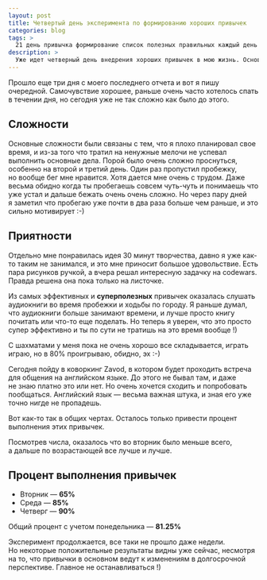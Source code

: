 ```yaml
---
layout: post
title: Четвертый день эксперимента по формированию хороших привычек
categories: blog
tags: >
  21 день привычка формирование список полезных правильных каждый день выработка любая за три недели
description: >
  Уже идет четверный день внедрения хороших привычек в мою жизнь. Основные сложности и наоборот легкости. И самая полезная привычка!
---
```


Прошло еще три дня с моего последнего отчета и вот я пишу очередной. Самочувствие хорошее, раньше очень часто хотелось спать в течении дня, но сегодня уже не так сложно как было до этого.

## Сложности
Основные сложности были связаны с тем, что я плохо планировал свое время, и из-за того что тратил на ненужные мелочи не успевал выполнить основные дела. Порой было очень сложно проснуться, особенно на второй и третий день. Один раз пропустил пробежку, но вообще бег мне нравится. Хотя дается мне очень с трудом. Даже весьма обидно когда ты пробегаешь совсем чуть-чуть и понимаешь что уже устал и дальше бежать очень очень сложно. Но через пару дней я заметил что пробегаю уже почти в два раза больше чем раньше, и это сильно мотивирует :-)

## Приятности
Отдельно мне понравилась идея 30 минут творчества, давно я уже как-то таким не занимался, и это мне приносит большое удовольствие. Есть пара рисунков ручкой, а вчера решал интересную задачку на codewars. Правда решена она пока только на листочке.

Из самых эффективных и **суперполезных** привычек оказалась слушать аудиокниги во время пробежки и ходьбы по городу. Я раньше думал, что аудиокниги больше занимают времени, и лучше просто книгу почитать или что-то еще поделать. Но теперь я уверен, что это просто супер эффективно и ты по сути не тратишь на это время вообще !)

С шахматами у меня пока не очень хорошо все складывается, играть играю, но в 80% проигрываю, обидно, эх :-)

Сегодня пойду в коворкинг Zavod, в котором будет проходить встреча для общения на английском языке. До этого не бывал там, и даже не знаю платно это или нет. Но очень хочется сходить и попробовать пообщаться. Английский язык — весьма важная штука, и зная его уже точно нигде не пропадешь.

Вот как-то так в общих чертах. Осталось только привести процент выполнения этих привычек.

Посмотрев числа, оказалось что во вторник было меньше всего, а дальше по возрастающей все лучше и лучше.

## Процент выполнения привычек
* Вторник — **65%**
* Среда — **85%**
* Четверг — **90%**

Общий процент с учетом понедельника — **81.25%**

Эксперимент продолжается, все таки не прошло даже недели. Но некоторые положительные результаты видны уже сейчас, несмотря на то, что привычки в основном ведут к изменениям в долгосрочной перспективе. Главное не останавливаться !)
